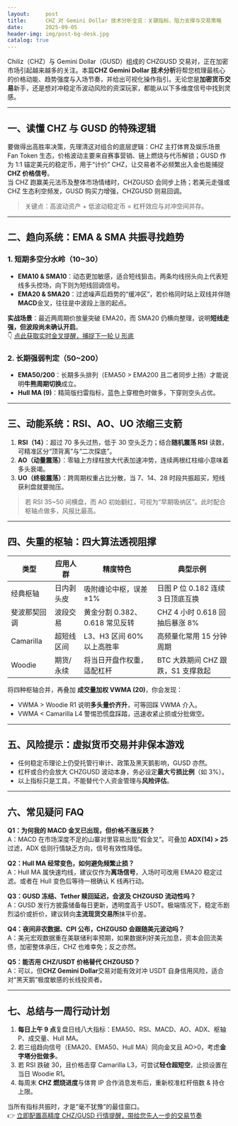 ```yaml
---
layout:     post
title:      CHZ 对 Gemini Dollar 技术分析全览：关键指标、阻力支撑与交易策略
date:       2025-09-05
header-img: img/post-bg-desk.jpg
catalog: true
---
```


Chiliz（CHZ）与 Gemini Dollar（GUSD）组成的 CHZGUSD 交易对，正在加密市场引起越来越多的关注。本篇**CHZ Gemini Dollar 技术分析**将帮您梳理最核心的价格动能、趋势强度与入场节奏，并给出可视化操作指引。无论您是**加密货币交易**新手，还是想对冲稳定币波动风险的资深玩家，都能从以下多维度信号中找到灵感。

---

## 一、读懂 CHZ 与 GUSD 的特殊逻辑

要做得出高胜率决策，先理清这对组合的底层逻辑：CHZ 主打体育及娱乐场景 Fan Token 生态，价格波动主要来自赛事营销、链上燃烧与代币解锁；GUSD 作为 1:1 锚定美元的稳定币，用于“计价” CHZ，让交易者不必频繁出入金也能捕捉 **CHZ 价格信号**。  
当 CHZ 跑赢美元法币及整体市场情绪时，CHZGUSD 会同步上扬；若美元走强或 CHZ 生态利空频发，GUSD 购买力增强，CHZGUSD 则易回调。

> 关键点：高波动资产 + 低波动稳定币 = 杠杆效应与对冲空间并存。

---

## 二、趋向系统：EMA & SMA 共振寻找趋势

### 1. 短期多空分水岭（10~30）

- **EMA10 & SMA10**：动态更加敏感，适合短线狙击。两条均线拐头向上代表短线多头控场，向下则为短线回调信号。  
- **EMA20 & SMA20**：过滤噪声后趋势的“缓冲区”，若价格同时站上双线并伴随**MACD**金叉，往往是中波段上涨的起点。

**实战场景**：最近两周期价放量突破 EMA20，而 SMA20 仍横向整理，说明**短线走强，但波段尚未确认开启**。  
👇 [点此获取实时金叉提醒，捕捉下一轮 U 形底](https://okxdog.com/)

### 2. 长期强弱判定（50~200）

- **EMA50/200**：长期多头排列（EMA50 > EMA200 且二者同步上扬）才能说明**牛熊周期切换**成立。  
- **Hull MA (9)**：精简版扫雷指标，蓝色上穿橙色时做多，下穿则空头占优。

---

## 三、动能系统：RSI、AO、UO 浓缩三支箭

1. **RSI（14）**：超过 70 多头过热，低于 30 空头乏力；结合**随机震荡 RSI** 读数，可精准区分“顶背离”与“二次探底”。  
2. **AO（动量震荡）**：零轴上方绿柱放大代表加速冲势，连续两根红柱缩小意味着多头衰竭。  
3. **UO（终极震荡）**：跨周期权重占比分散，当 7、14、28 时段共振超买，短线获利盘就要抛压。

> 若 RSI 35~50 间横盘，而 AO 初始翻红，可视为“早期吸纳区”。此时配合枢轴点做多，风报比最高。

---

## 四、失重的枢轴：四大算法透视阻撑

| 类型 | 应用人群 | 精度特色 | 典型示例 |
|---|---|---|---|
| 经典枢轴 | 日内剥头皮 | 吸附缠论中枢，误差 ±1% | 日图 P 位 0.182 连续 3 日顶底互换 |
| 斐波那契回调 | 波段交易 | 黄金分割 0.382、0.618 常见反转 | CHZ 4 小时 0.618 回抽后暴涨 8% |
| Camarilla | 超短线区间 | L3、H3 区间 60% 以上高胜率 | 高频量化常用 15 分钟周期 |
| Woodie | 期货/永续 | 将当日开盘作权重，适配杠杆 | BTC 大跌期间 CHZ 跟跌，S1 支撑救起 |

将四种枢轴合并，再叠加 **成交量加权 VWMA (20)**，你会发现：  
- VWMA > Woodie R1 说明**多头量价齐升**，可等回踩 VWMA 介入。  
- VWMA < Camarilla L4 警惕恐慌盘踩踏，迅速收紧止损或分批做空。  

---

## 五、风险提示：虚拟货币交易并非保本游戏

- 任何稳定币理论上仍受托管行审计、政策及黑天鹅影响，GUSD 亦然。  
- 杠杆或合约会放大 CHZGUSD 波动本身，务必设定**最大亏损比例**（如 3%）。  
- 以上指标只是工具，不能替代个人资金管理与**风险评估**。

---

## 六、常见疑问 FAQ

**Q1：为何我的 MACD 金叉已出现，但价格不涨反跌？**  
A：MACD 在市场深度不足的山寨对里容易出现“假金叉”。可叠加 **ADX(14) > 25** 过滤，ADX 低则行情缺乏方向，信号有效性降低。

**Q2：Hull MA 经常变色，如何避免频繁止损？**  
A：Hull MA 属快速均线，建议仅作为**离场信号**，入场时可改用 EMA20 稳定过滤。或者在 Hull 变色后等待一根确认 K 线再行动。

**Q3：GUSD 冻结、Tether 赎回延迟，会波及 CHZGUSD 流动性吗？**  
A：GUSD 发行方披露储备每日更新，透明度高于 USDT。极端情况下，稳定币剧烈溢价或折价，建议转向**主流现货交易所**抹平价差。

**Q4：夜间非农数据、CPI 公布，CHZGUSD 会跟随美元波动吗？**  
A：美元宏观数据重在美联储利率预期，如果数据利好美元加息，资本会回流美债，加密整体承压，CHZ 也难幸免；反之亦然。

**Q5：能否用 CHZ/USDT 价格替代 CHZGUSD？**  
A：可以，但**CHZ Gemini Dollar**交易对能有效对冲 USDT 自身信用风险，适合对“黑天鹅”极度敏感的长线投资者。

---

## 七、总结与一周行动计划

1. **每日上午 9 点**复盘日线八大指标：EMA50、RSI、MACD、AO、ADX、枢轴 P、成交量、Hull MA。  
2. 若三组趋向信号（EMA20、EMA50、Hull MA）同向金叉且 AO>0，考虑**金字塔分批做多**。  
3. 若 RSI 跌破 30，且价格击穿 Camarilla L3，可尝试**轻仓超短空**，止损设置在当日 Woodie R1。  
4. 每周末 **CHZ 燃烧进度**与体育 IP 合作消息发布后，重新校准杠杆倍数 & 持仓上限。

当所有指标共振时，才是“毫不犹豫”的最佳窗口。  
👉 [立即配置高精度 CHZ/GUSD 行情提醒，带给您先人一步的交易节奏](https://okxdog.com/)